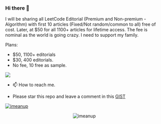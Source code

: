 ### Hi there 👋

I will be sharing all LeetCode Editorial (Premium and Non-premium - Algorithm) with first 10 articles (Fixed/Not random/common to all) free of cost. Later, at $50 for all 1100+ articles for lifetime access. The fee is nominal as the world is going crazy. I need to support my family.

Plans:
- $50, 1100+ editorials
- $30, 400 editorials.
- No fee, 10 free as sample.

![](https://komarev.com/ghpvc/?username=icsray&color=green)

- 📫 How to reach me.

- Please star this repo and leave a comment in this [GIST](https://gist.github.com/icsray/5651cbbf4479f4b4524aea3a1207c493)

<p align="left"> <a href="https://github.com/ryo-ma/github-profile-trophy"><img src="https://github-profile-trophy.vercel.app/?username=icsray" alt="imeanup" /></a> </p>


<p style="text-align:center;"><img src="https://github-readme-stats.vercel.app/api/top-langs?username=icsray&show_icons=true&locale=en&layout=compact" alt="imeanup" ></p>

<!--
**icsray/icsray** is a ✨ _special_ ✨ repository because its `README.md` (this file) appears on your GitHub profile.

Here are some ideas to get you started:

- 🔭 I’m currently working on ...
- 🌱 I’m currently learning ...
- 👯 I’m looking to collaborate on ...
- 🤔 I’m looking for help with ...
- 💬 Ask me about ...
- 📫 How to reach me: ...
- 😄 Pronouns: ...
- ⚡ Fun fact: ...
-->
